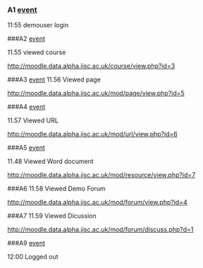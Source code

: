 ### A1 [event](A1.js)
11:55 demouser login 

###A2 [event](A2.js)

11.55 viewed course

http://moodle.data.alpha.jisc.ac.uk/course/view.php?id=3

###A3 [event](A3.js)
11.56 Viewed page

http://moodle.data.alpha.jisc.ac.uk/mod/page/view.php?id=5

###A4 [event](A4.js)

11.57  Viewed URL

http://moodle.data.alpha.jisc.ac.uk/mod/url/view.php?id=6

###A5 [event](A5.js)

11.48 Viewed Word document

http://moodle.data.alpha.jisc.ac.uk/mod/resource/view.php?id=7 

###A6 
11.58 Viewed Demo Forum

http://moodle.data.alpha.jisc.ac.uk/mod/forum/view.php?id=4

###A7
11.59 Viewed Dicussion

http://moodle.data.alpha.jisc.ac.uk/mod/forum/discuss.php?d=1

###A9 [event](A9.js)

12:00 Logged out
